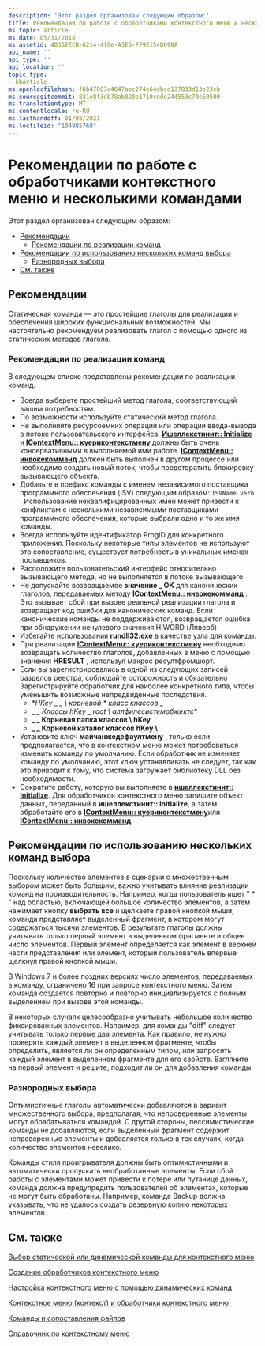 ```yaml
---
description: 'Этот раздел организован следующим образом:'
title: Рекомендации по работе с обработчиками контекстного меню и несколькими командами
ms.topic: article
ms.date: 05/31/2018
ms.assetid: 4D352ECB-6214-4f6e-A3E5-F79E154D090A
api_name: ''
api_type: ''
api_location: ''
topic_type:
- kbArticle
ms.openlocfilehash: f8b47807c4647aec274e64dbcd137833d13e23cb
ms.sourcegitcommit: 831e8f3db78ab820e1710cede244553c70e50500
ms.translationtype: MT
ms.contentlocale: ru-RU
ms.lasthandoff: 01/08/2021
ms.locfileid: "104985768"
---
```

# <a name="best-practices-for-shortcut-menu-handlers-and-multiple-verbs"></a>Рекомендации по работе с обработчиками контекстного меню и несколькими командами

Этот раздел организован следующим образом:

-   [Рекомендации](#best-practices-for-shortcut-menu-handlers-and-multiple-verbs)
    -   [Рекомендации по реализации команд](#best-practices-for-verb-implementations)
-   [Рекомендации по использованию нескольких команд выбора](#best-practices-for-multiple-selection-verbs)
    -   [Разнородных выбора](#heterogenous-selections)
-   [См. также](#related-topics)

## <a name="best-practices"></a>Рекомендации

Статическая команда — это простейшие глаголы для реализации и обеспечения широких функциональных возможностей. Мы настоятельно рекомендуем реализовать глагол с помощью одного из статических методов глагола.

### <a name="best-practices-for-verb-implementations"></a>Рекомендации по реализации команд

В следующем списке представлены рекомендации по реализации команд.

-   Всегда выберете простейший метод глагола, соответствующий вашим потребностям.
-   По возможности используйте статический метод глагола.
-   Не выполняйте ресурсоемких операций или операции ввода-вывода в потоке пользовательского интерфейса. [**Ишеллекстинит:: Initialize**](/windows/desktop/api/shobjidl_core/nf-shobjidl_core-ishellextinit-initialize) и [**IContextMenu:: куериконтекстмену**](/windows/desktop/api/shobjidl_core/nf-shobjidl_core-icontextmenu-querycontextmenu) должны быть очень консервативными в выполняемой ими работе. [**IContextMenu:: инвокекомманд**](/windows/desktop/api/shobjidl_core/nf-shobjidl_core-icontextmenu-invokecommand) должен быть выполнен в другом процессе или необходимо создать новый поток, чтобы предотвратить блокировку вызывающего объекта.
-   Добавьте в префикс команды с именем независимого поставщика программного обеспечения (ISV) следующим образом: `ISVName.verb` . Использование неквалифицированных имен может привести к конфликтам с несколькими независимыми поставщиками программного обеспечения, которые выбрали одно и то же имя команды.
-   Всегда используйте идентификатор ProgID для конкретного приложения. Поскольку некоторые типы элементов не используют это сопоставление, существует потребность в уникальных именах поставщиков.
-   Расположите пользовательский интерфейс относительно вызывающего метода, но не выполняется в потоке вызывающего.
-   Не допускайте возвращаемое **значение \_ ОК** для канонических глаголов, передаваемых методу [**IContextMenu:: инвокекомманд**](/windows/desktop/api/shobjidl_core/nf-shobjidl_core-icontextmenu-invokecommand) . Это вызывает сбой при вызове реальной реализации глагола и возвращает код ошибки для канонических команд. Если канонические команды не поддерживаются, возвращается ошибка при обнаружении ненулевого значения HIWORD (Лпверб).
-   Избегайте использования **rundll32.exe** в качестве узла для команды.
-   При реализации [**IContextMenu:: куериконтекстмену**](/windows/desktop/api/shobjidl_core/nf-shobjidl_core-icontextmenu-querycontextmenu) необходимо возвращать количество глаголов, добавленных в меню с помощью значения **HRESULT** , используя макрос ресултфромшорт.
-   Если вы зарегистрировались в одной из следующих записей разделов реестра, соблюдайте осторожность и обязательно Зарегистрируйте обработчик для наиболее конкретного типа, чтобы уменьшить возможные непредвиденные последствия.
    -   **HKey \_ \_ \\ корневой \* класс классов* _
    -   _ *\_ Классы hKey \_ root \\ аллфилесистемобжектс**
    -   **\_ \_ Корневая папка классов \\ hKey**
    -   **\_ \_ Корневой каталог классов hKey \\**
-   Установите ключ **майчанжедефаултмену** , только если предполагается, что в контекстном меню может потребоваться изменить команду по умолчанию. Если обработчик не изменяет команду по умолчанию, этот ключ устанавливать не следует, так как это приводит к тому, что система загружает библиотеку DLL без необходимости.
-   Сократите работу, которую вы выполняете в [**ишеллекстинит:: Initialize**](/windows/desktop/api/shobjidl_core/nf-shobjidl_core-ishellextinit-initialize). Для обработчиков контекстного меню запишите объект данных, переданный в **ишеллекстинит:: Initialize**, а затем обработайте его в [**IContextMenu:: куериконтекстмену**](/windows/desktop/api/shobjidl_core/nf-shobjidl_core-icontextmenu-querycontextmenu)или [**IContextMenu:: инвокекомманд**](/windows/desktop/api/shobjidl_core/nf-shobjidl_core-icontextmenu-invokecommand).

## <a name="best-practices-for-multiple-selection-verbs"></a>Рекомендации по использованию нескольких команд выбора

Поскольку количество элементов в сценарии с множественным выбором может быть большим, важно учитывать влияние реализации команд на производительность. Например, когда пользователь ищет " \* " над областью, включающей большое количество элементов, а затем нажимает кнопку **выбрать все** и щелкаете правой кнопкой мыши, команда представляет выделенный фрагмент, в котором могут содержаться тысячи элементов. В результате глаголы должны учитывать только первый элемент в выделенном фрагменте и общее число элементов. Первый элемент определяется как элемент в верхней части представления или элемент, который пользователь впервые щелкнул правой кнопкой мыши.

В Windows 7 и более поздних версиях число элементов, передаваемых в команду, ограничено 16 при запросе контекстного меню. Затем команда создается повторно и повторно инициализируется с полным выделением при вызове этой команды.

В некоторых случаях целесообразно учитывать небольшое количество фиксированных элементов. Например, для команды "diff" следует учитывать только первые два элемента. Как правило, не нужно проверять каждый элемент в выделенном фрагменте, чтобы определить, является ли он определенным типом, или запросить каждый элемент в выделенном фрагменте для его свойств. Взгляните на первый элемент и решите, подходит ли он для добавления команды.

### <a name="heterogenous-selections"></a>Разнородных выбора

Оптимистичные глаголы автоматически добавляются в вариант множественного выбора, предполагая, что непроверенные элементы могут обрабатываться командой. С другой стороны, пессимистические команды не добавляются, если выделенный фрагмент содержит непроверенные элементы и добавляется только в тех случаях, когда количество элементов невелико.

Команды стиля проигрывателя должны быть оптимистичными и автоматически пропускать необработанные элементы. Если сбой работы с элементами может привести к потере или путанице данных, команда должна предупредить пользователей об элементах, которые не могут быть обработаны. Например, команда Backup должна указывать, что не удалось создать резервную копию некоторых элементов.

## <a name="related-topics"></a>См. также

<dl> <dt>

[Выбор статической или динамической команды для контекстного меню](shortcut-choose-method.md)
</dt> <dt>

[Создание обработчиков контекстного меню](context-menu-handlers.md)
</dt> <dt>

[Настройка контекстного меню с помощью динамических команд](shortcut-menu-using-dynamic-verbs.md)
</dt> <dt>

[Контекстное меню (контекст) и обработчики контекстного меню](context-menu.md)
</dt> <dt>

[Команды и сопоставления файлов](fa-verbs.md)
</dt> <dt>

[Справочник по контекстному меню](context-menu-reference.md)
</dt> </dl>

 

 



